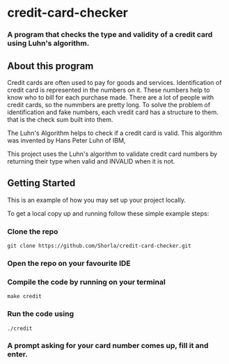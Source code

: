 # credit-card-checker

### A program that checks the type and validity of a credit card using Luhn's algorithm.

##  About this program

Credit cards are often used to pay for goods and services. Identification of credit card is represented in the numbers on it. These numbers help to know who to bill for each purchase made. There are a lot of people with credit cards, so the nummbers are pretty long. To solve the problem of identification and fake numbers, each vredit card has a structure to them. that is the check sum built into them.

The Luhn's Algorithm helps to check if a credit card is valid. This algorithm was invented by Hans Peter Luhn of IBM,

This project uses the Luhn's algorithm to validate credit card numbers by returning their type when valid and INVALID when it is not.


## Getting Started

This is an example of how you may set up your project locally.

To get a local copy up and running follow these simple example steps:


### Clone the repo

```
git clone https://github.com/Shorla/credit-card-checker.git

```

### Open the repo on your favourite IDE

### Compile the code by running on your terminal

```
make credit

```

### Run the code using

```
./credit

```

### A prompt asking for your card number comes up, fill it and enter.

